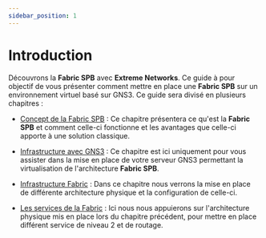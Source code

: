 ```yaml
---
sidebar_position: 1
---
```


# Introduction

Découvrons la **Fabric SPB** avec **Extreme Networks**. Ce guide à pour objectif de vous présenter comment mettre en
place une **Fabric SPB** sur un environnement virtuel basé sur GNS3. Ce guide sera divisé en plusieurs chapitres :

  - [Concept de la Fabric SPB](fabric-concept/introduction.md) : Ce chapitre présentera ce qu'est la **Fabric SPB** et
comment celle-ci fonctionne et les avantages que celle-ci apporte à une solution classique.

  - [Infrastructure avec GNS3](./infrastructure/server-configuration.md) : Ce chapitre est ici uniquement pour vous
assister dans la mise en place de votre serveur GNS3 permettant la virtualisation de l'architecture **Fabric SPB**.

  - [Infrastructure Fabric](./fabric-infrastructure/node3.md) : Dans ce chapitre nous verrons la mise en place de
différente architecture physique et la configuration de celle-ci.

  - [Les services de la Fabric](./fabric-services/L2VSN.md) : Ici nous nous appuierons sur l'architecture physique mis
en place lors du chapitre précédent, pour mettre en place différent service de niveau 2 et de routage.